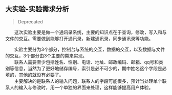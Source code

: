 ## 大实验-实验需求分析

> Deprecated

&emsp;&emsp;这次实验主要是做一个通讯录系统，主要的知识点在于查询，修改，写入和与文件的交互。需要做到能够打开通讯录，新建通讯录，同步通讯录等功能。

&emsp;&emsp;实验主要分为3个部分，控制台与系统的交互，数据的交互，以及数据与文件的交互，3个部分由3个主要的类来实现。
<br/>&emsp;&emsp;联系人需要至少包括姓名、性别、电话、地址、邮政编码、邮箱、qq号和类别等信息，当然为了更好地储存编号，索引是必不可少的，期中姓名这个字段是必填的，其他的就没有必要了。
<br/>&emsp;&emsp;主要解决的是联系人的输入问题，联系人的字段可能很多，预计当处理单个联系人的输入与修改时，用一个单独的界面来处理，这样能够提高用户体验。

